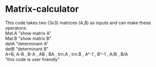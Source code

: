 # Matrix-calculator 
This code takes two (3x3) matrices (A,B) as inputs and can make these operatons:<br>
Mat.A "show matrix A"<br>
Mat.B "show matrix B"<br>
detA  "determinant A"<br>
detB  "determinant B"<br>
A+B, A-B , B-A , AB , BA , trn.A , trn.B , A^-1 , B^-1 , A/B , B/A<br>
"this code is user friendly"

